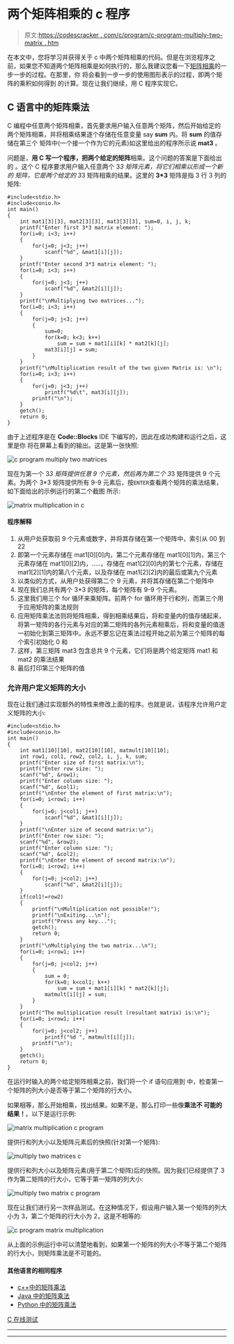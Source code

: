 # 两个矩阵相乘的 c 程序

> 原文:[https://codescracker . com/c/program/c-program-multiply-two-matrix . htm](https://codescracker.com/c/program/c-program-multiply-two-matrices.htm)

在本文中，您将学习并获得关于 c 中两个矩阵相乘的代码。但是在浏览程序之前，如果您不知道两个矩阵相乘是如何执行的，那么我建议您看一下[矩阵相乘](/nonprog/matrix-multiplication.htm)的一步一步的过程。在那里，你 将会看到一步一步的使用图形表示的过程，即两个矩阵的乘积如何得到 的计算。现在让我们继续，用 C 程序实现它。

## C 语言中的矩阵乘法

C 编程中任意两个矩阵相乘，首先要求用户输入任意两个矩阵，然后开始给定的两个矩阵相乘，并将相乘结果逐个存储在任意变量 say **sum** 内。将 **sum** 的值存储在第三个 矩阵中(一个接一个作为它的元素)如这里给出的程序所示说 **mat3** 。

问题是，**用 C 写一个程序，把两个给定的矩阵**相乘。这个问题的答案是下面给出的 。这个 C 程序要求用户输入任意两个 3*3 矩阵元素，将它们相乘以形成一个新的 矩阵，它是两个给定的 3*3 矩阵相乘的结果。这里的 **3*3** 矩阵是指 3 行 3 列的矩阵:

```
#include<stdio.h>
#include<conio.h>
int main()
{
    int mat1[3][3], mat2[3][3], mat3[3][3], sum=0, i, j, k;
    printf("Enter first 3*3 matrix element: ");
    for(i=0; i<3; i++)
    {
        for(j=0; j<3; j++)
            scanf("%d", &mat1[i][j]);
    }
    printf("Enter second 3*3 matrix element: ");
    for(i=0; i<3; i++)
    {
        for(j=0; j<3; j++)
            scanf("%d", &mat2[i][j]);
    }
    printf("\nMultiplying two matrices...");
    for(i=0; i<3; i++)
    {
        for(j=0; j<3; j++)
        {
            sum=0;
            for(k=0; k<3; k++)
                sum = sum + mat1[i][k] * mat2[k][j];
            mat3[i][j] = sum;
        }
    }
    printf("\nMultiplication result of the two given Matrix is: \n");
    for(i=0; i<3; i++)
    {
        for(j=0; j<3; j++)
            printf("%d\t", mat3[i][j]);
        printf("\n");
    }
    getch();
    return 0;
}
```

由于上述程序是在 **Code::Blocks** IDE 下编写的，因此在成功构建和运行之后，这里是你 将在屏幕上看到的输出。这是第一张快照:

![c program multiply two matrices](../Images/8d29e2405bd368c5f561f9815abf5680.png)

现在为第一个 3*3 矩阵提供任意 9 个元素，然后再为第二个 3*3 矩阵提供 9 个元素。为两个 3*3 矩阵提供所有 9-9 元素后，按`ENTER`查看两个矩阵的乘法结果，如下面给出的示例运行的第二个截图 所示:

![matrix multiplication in c](../Images/66b545e889976ef79ca4ab71ff909939.png)

#### 程序解释

1.  从用户处获取前 9 个元素或数字，并将其存储在第一个矩阵中，索引从 00 到 22
2.  即第一个元素存储在 mat1[0][0]内，第二个元素存储在 mat1[0][1]内，第三个元素存储在 mat1[0][2]内，.....，存储在 mat1[2][0]内的第七个元素，存储在 mat1[2][1]内的第八个元素，以及存储在 mat1[2][2]内的最后或第九个元素
3.  以类似的方式，从用户处获得第二个 9 元素，并将其存储在第二个矩阵中
4.  现在我们总共有两个 3*3 的矩阵，每个矩阵有 9-9 个元素。
5.  这里我们用三个 for 循环来乘矩阵。前两个 for 循环用于行和列，而第三个用于应用矩阵的乘法规则
6.  应用矩阵乘法法则将矩阵相乘，得到相乘结果后，将和变量内的值存储起来，将第一矩阵的各行元素与对应的第二矩阵的各列元素相乘后，将和变量的值逐一初始化到第三矩阵中。永远不要忘记在乘法过程开始之前为第三个矩阵的每个索引初始化 0 和
7.  这样，第三矩阵 mat3 包含总共 9 个元素，它们将是两个给定矩阵 mat1 和 mat2 的乘法结果
8.  最后打印第三个矩阵的值

### 允许用户定义矩阵的大小

现在让我们通过实现额外的特性来修改上面的程序。也就是说，该程序允许用户定义矩阵的大小:

```
#include<stdio.h>
#include<conio.h>
int main()
{
    int mat1[10][10], mat2[10][10], matmult[10][10];
    int row1, col1, row2, col2, i, j, k, sum;
    printf("Enter size of first matrix:\n");
    printf("Enter row size: ");
    scanf("%d", &row1);
    printf("Enter column size: ");
    scanf("%d", &col1);
    printf("\nEnter the element of first matrix:\n");
    for(i=0; i<row1; i++)
    {
        for(j=0; j<col1; j++)
            scanf("%d", &mat1[i][j]);
    }
    printf("\nEnter size of second matrix:\n");
    printf("Enter row size: ");
    scanf("%d", &row2);
    printf("Enter column size: ");
    scanf("%d", &col2);
    printf("\nEnter the element of second matrix:\n");
    for(i=0; i<row2; i++)
    {
        for(j=0; j<col2; j++)
            scanf("%d", &mat2[i][j]);
    }
    if(col1!=row2)
    {
        printf("\nMultiplication not possible!");
        printf("\nExiting...\n");
        printf("Press any key...");
        getch();
        return 0;
    }
    printf("\nMultiplying the two matrix...\n");
    for(i=0; i<row1; i++)
    {
        for(j=0; j<col2; j++)
        {
            sum = 0;
            for(k=0; k<col1; k++)
                sum = sum + mat1[i][k] * mat2[k][j];
            matmult[i][j] = sum;
        }
    }
    printf("The multiplication result (resultant matrix) is:\n");
    for(i=0; i<row1; i++)
    {
        for(j=0; j<col2; j++)
            printf("%d ", matmult[i][j]);
        printf("\n");
    }
    getch();
    return 0;
}
```

在运行时输入的两个给定矩阵相乘之前，我们将一个 if 语句应用到 中，检查第一个矩阵的列大小是否等于第二个矩阵的行大小。

如果相等，那么开始相乘，找出结果。如果不是，那么打印一些像**乘法不 可能的结果！**。以下是运行示例:

![matrix multiplication c program](../Images/1265e10e56ac06f6d172c013b1fd719f.png)

提供行和列大小以及矩阵元素后的快照(针对第一个矩阵):

![multiply two matrices c](../Images/ba374bfcff28e957fe14ab58cd8e78e2.png)

提供行和列大小以及矩阵元素(用于第二个矩阵)后的快照。因为我们已经提供了 3 作为第二矩阵的行大小，它等于第一矩阵的列大小:

![multiply two matrix c program](../Images/653adee20897f96e247993f8cf2143e3.png)

现在让我们进行另一次样品测试。在这种情况下，假设用户输入第一个矩阵的列大小为 3，第二个矩阵的行大小为 2，这是不相等的:

![c program matrix multiplication](../Images/f1dab0ba62180ab226adfd7192b5ce41.png)

从上面的示例运行中可以清楚地看到，如果第一个矩阵的列大小不等于第二个矩阵的行大小，则矩阵乘法是不可能的。

#### 其他语言的相同程序

*   [c++中的矩阵乘法](/cpp/program/cpp-program-multiply-two-matrices.htm)
*   [Java 中的矩阵乘法](/java/program/java-program-multiply-two-matrices.htm)
*   [Python 中的矩阵乘法](/python/program/python-program-matrix-multiplication.htm)

[C 在线测试](/exam/showtest.php?subid=2)

* * *

* * *